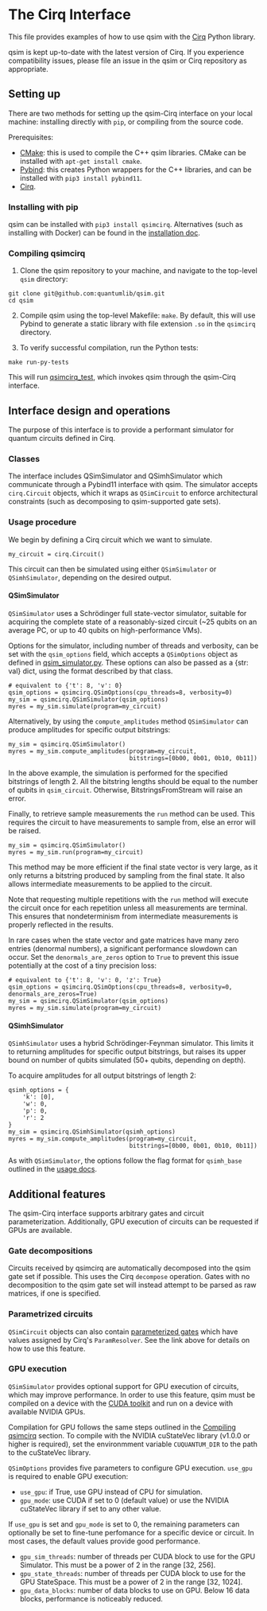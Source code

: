 # The Cirq Interface

This file provides examples of how to use qsim with the
[Cirq](https://github.com/quantumlib/cirq) Python library.

qsim is kept up-to-date with the latest version of Cirq. If you experience
compatibility issues, please file an issue in the qsim or Cirq repository
as appropriate.


## Setting up

There are two methods for setting up the qsim-Cirq interface on your local
machine: installing directly with `pip`, or compiling from the source code.

Prerequisites:
- [CMake](https://cmake.org/): this is used to compile the C++ qsim libraries.
CMake can be installed with `apt-get install cmake`.
- [Pybind](https://github.com/pybind): this creates Python wrappers for the C++
libraries, and can be installed with `pip3 install pybind11`.
- [Cirq](https://cirq.readthedocs.io/en/stable/install.html).

### Installing with pip

qsim can be installed with `pip3 install qsimcirq`. Alternatives (such as
installing with Docker) can be found in the
[installation doc](./install_qsimcirq.md).

### Compiling qsimcirq

1. Clone the qsim repository to your machine, and navigate to the top-level
`qsim` directory:
```
git clone git@github.com:quantumlib/qsim.git
cd qsim
```

2. Compile qsim using the top-level Makefile: `make`. By default, this will use
Pybind to generate a static library with file extension `.so` in the `qsimcirq`
directory.

3. To verify successful compilation, run the Python tests:
```
make run-py-tests
```
This will run
[qsimcirq_test](https://github.com/quantumlib/qsim/blob/master/qsimcirq_tests/qsimcirq_test.py),
which invokes qsim through the qsim-Cirq interface.

## Interface design and operations

The purpose of this interface is to provide a performant simulator for quantum
circuits defined in Cirq.

### Classes

The interface includes QSimSimulator and QSimhSimulator which communicate
through a Pybind11 interface with qsim. The simulator accepts `cirq.Circuit`
objects, which it wraps as `QSimCircuit` to enforce architectural constraints
(such as decomposing to qsim-supported gate sets).

### Usage procedure

We begin by defining a Cirq circuit which we want to simulate.

```
my_circuit = cirq.Circuit()
```

This circuit can then be simulated using either `QSimSimulator` or
`QSimhSimulator`, depending on the desired output.

#### QSimSimulator

`QSimSimulator` uses a Schrödinger full state-vector simulator, suitable for
acquiring the complete state of a reasonably-sized circuit (~25 qubits on an
average PC, or up to 40 qubits on high-performance VMs).

Options for the simulator, including number of threads and verbosity, can be
set with the `qsim_options` field, which accepts a `QSimOptions` object as
defined in
[qsim_simulator.py](https://github.com/quantumlib/qsim/blob/master/qsimcirq/qsim_simulator.py).
These options can also be passed as a {str: val} dict, using the format
described by that class.

```
# equivalent to {'t': 8, 'v': 0}
qsim_options = qsimcirq.QSimOptions(cpu_threads=8, verbosity=0)
my_sim = qsimcirq.QSimSimulator(qsim_options)
myres = my_sim.simulate(program=my_circuit)
```

Alternatively, by using the `compute_amplitudes` method `QSimSimulator` can
produce amplitudes for specific output bitstrings:
```
my_sim = qsimcirq.QSimSimulator()
myres = my_sim.compute_amplitudes(program=my_circuit,
                                  bitstrings=[0b00, 0b01, 0b10, 0b11])
```
In the above example, the simulation is performed for the specified bitstrings
of length 2. All the bitstring lengths should be equal to the number of qubits
in `qsim_circuit`. Otherwise, BitstringsFromStream will raise an error.

Finally, to retrieve sample measurements the `run` method can be used. This requires
the circuit to have measurements to sample from, else an error will be raised.
```
my_sim = qsimcirq.QSimSimulator()
myres = my_sim.run(program=my_circuit)
```

This method may be more efficient if the final state vector is very large, as
it only returns a bitstring produced by sampling from the final state. It also
allows intermediate measurements to be applied to the circuit.

Note that requesting multiple repetitions with the `run` method will execute
the circuit once for each repetition unless all measurements are terminal. This
ensures that nondeterminism from intermediate measurements is properly
reflected in the results.

In rare cases when the state vector and gate matrices have many zero entries
(denormal numbers), a significant performance slowdown can occur. Set
the `denormals_are_zeros` option to `True` to prevent this issue potentially
at the cost of a tiny precision loss:

```
# equivalent to {'t': 8, 'v': 0, 'z': True}
qsim_options = qsimcirq.QSimOptions(cpu_threads=8, verbosity=0, denormals_are_zeros=True)
my_sim = qsimcirq.QSimSimulator(qsim_options)
myres = my_sim.simulate(program=my_circuit)
```

#### QSimhSimulator

`QSimhSimulator` uses a hybrid Schrödinger-Feynman simulator. This limits it to
returning amplitudes for specific output bitstrings, but raises its upper
bound on number of qubits simulated (50+ qubits, depending on depth).

To acquire amplitudes for all output bitstrings of length 2:
```
qsimh_options = {
    'k': [0],
    'w': 0,
    'p': 0,
    'r': 2
}
my_sim = qsimcirq.QSimhSimulator(qsimh_options)
myres = my_sim.compute_amplitudes(program=my_circuit,
                                  bitstrings=[0b00, 0b01, 0b10, 0b11])
```

As with `QSimSimulator`, the options follow the flag format for `qsimh_base`
outlined in the [usage docs](./usage.md).

## Additional features

The qsim-Cirq interface supports arbitrary gates and circuit parameterization.
Additionally, GPU execution of circuits can be requested if GPUs are available.

### Gate decompositions

Circuits received by qsimcirq are automatically decomposed into the qsim
gate set if possible. This uses the Cirq `decompose` operation. Gates with no
decomposition to the qsim gate set will instead attempt to be parsed as raw
matrices, if one is specified.

### Parametrized circuits

`QSimCircuit` objects can also contain
[parameterized gates](https://cirq.readthedocs.io/en/stable/docs/tutorials/basics.html#Using-parameter-sweeps)
which have values assigned by Cirq's `ParamResolver`. See the link above for
details on how to use this feature.

### GPU execution

`QSimSimulator` provides optional support for GPU execution of circuits, which
may improve performance. In order to use this feature, qsim must be compiled on
a device with the [CUDA toolkit](https://developer.nvidia.com/cuda-downloads)
and run on a device with available NVIDIA GPUs.

Compilation for GPU follows the same steps outlined in the
[Compiling qsimcirq](./cirq_interface.md#compiling-qsimcirq) section.
To compile with the NVIDIA cuStateVec library (v1.0.0 or higher is required),
set the environmment variable `CUQUANTUM_DIR` to the path to the cuStateVec
library.

`QSimOptions` provides five parameters to configure GPU execution. `use_gpu`
is required to enable GPU execution:
* `use_gpu`: if True, use GPU instead of CPU for simulation.
* `gpu_mode`: use CUDA if set to 0 (default value) or use the NVIDIA cuStateVec
library if set to any other value.

If `use_gpu` is set and `gpu_mode` is set to 0, the remaining parameters can
optionally be set to fine-tune perfomance for a specific device or circuit.
In most cases, the default values provide good performance.
* `gpu_sim_threads`: number of threads per CUDA block to use for the GPU
Simulator. This must be a power of 2 in the range [32, 256].
* `gpu_state_threads`: number of threads per CUDA block to use for the GPU
StateSpace. This must be a power of 2 in the range [32, 1024].
* `gpu_data_blocks`: number of data blocks to use on GPU. Below 16 data blocks,
performance is noticeably reduced.
